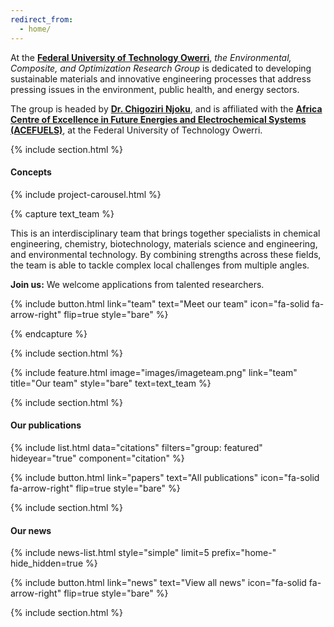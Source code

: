 ```yaml
---
redirect_from:
  - home/
---
```



At the [**Federal University of Technology Owerri**](https://futo.edu.ng), *the Environmental, Composite, and Optimization Research Group* is dedicated to developing sustainable materials and innovative engineering processes that address pressing issues in the environment, public health, and energy sectors.

The group is headed by [**Dr. Chigoziri Njoku**](/members/ChigoziriN), and is affiliated with the [**Africa Centre of Excellence in Future Energies and Electrochemical Systems (ACEFUELS)**](https://acefuels-futo.org/), at the Federal University of Technology Owerri.


{% include section.html %}

#### Concepts

{% include project-carousel.html %}


{% capture text_team %}

This is an interdisciplinary team that brings together specialists in chemical engineering, chemistry, biotechnology, materials science and engineering, and environmental technology. By combining strengths across these fields, the team is able to tackle complex local challenges from multiple angles.

**Join us:** We welcome applications from talented researchers. 

{%
  include button.html
  link="team"
  text="Meet our team"
  icon="fa-solid fa-arrow-right"
  flip=true
  style="bare"
%}


{% endcapture %}

{% include section.html %}

{%
  include feature.html
  image="images/imageteam.png"
  link="team"
  title="Our team"
  style="bare"
  text=text_team
%}


{% include section.html %}


#### Our publications

{% include list.html data="citations"  filters="group: featured" hideyear="true" component="citation"  %}

{%
  include button.html
  link="papers"
  text="All publications"
  icon="fa-solid fa-arrow-right"
  flip=true
  style="bare"
%}


{% include section.html %}

#### Our news

{% include news-list.html style="simple" limit=5 prefix="home-" hide_hidden=true %}

{%
  include button.html
  link="news"
  text="View all news"
  icon="fa-solid fa-arrow-right"
  flip=true
  style="bare"
%}

{% include section.html %}




